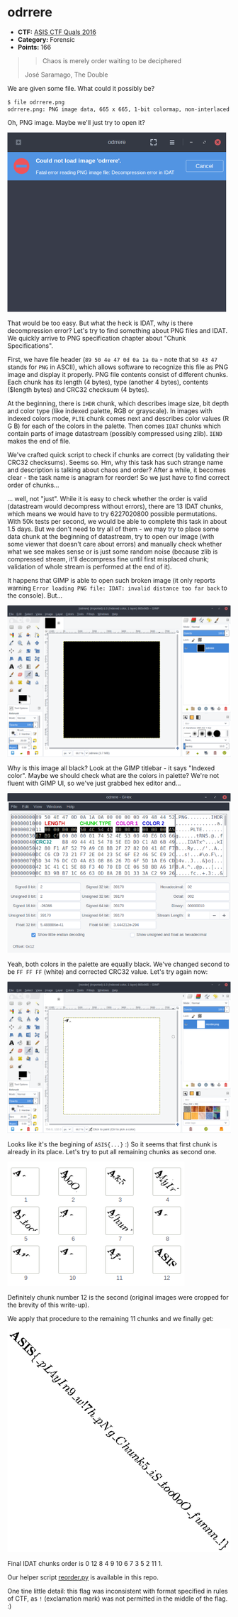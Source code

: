 odrrere
=======

* **CTF:** [ASIS CTF Quals 2016](https://asis-ctf.ir/)
* **Category:** Forensic
* **Points:** 166

> > Chaos is merely order waiting to be deciphered
>
> José Saramago, The Double

We are given some file. What could it possibly be?

```
$ file odrrere.png
odrrere.png: PNG image data, 665 x 665, 1-bit colormap, non-interlaced
```

Oh, PNG image. Maybe we'll just try to open it?

![](img/1.png)

That would be too easy. But what the heck is IDAT, why is there decompression error? Let's try to find something about PNG files and IDAT. We quickly arrive to PNG specification chapter about "Chunk Specifications".

First, we have file header (`89 50 4e 47 0d 0a 1a 0a` - note that `50 43 47` stands for `PNG` in ASCII), which allows software to recognize this file as PNG image and display it properly. PNG file contents consist of different chunks. Each chunk has its length (4 bytes), type (another 4 bytes), contents ($length bytes) and CRC32 checksum (4 bytes).

At the beginning, there is `IHDR` chunk, which describes image size, bit depth and color type (like indexed palette, RGB or grayscale). In images with indexed colors mode, `PLTE` chunk comes next and describes color values (R G B) for each of the colors in the palette. Then comes `IDAT` chunks which contain parts of image datastream (possibly compressed using zlib). `IEND` makes the end of file.

We've crafted quick script to check if chunks are correct (by validating their CRC32 checksums). Seems so. Hm, why this task has such strange name and description is talking about chaos and order? After a while, it becomes clear - the task name is anagram for reorder! So we just have to find correct order of chunks...

... well, not "just". While it is easy to check whether the order is valid (datastream would decompress without errors), there are 13 IDAT chunks, which means we would have to try 6227020800 possible permutations. With 50k tests per second, we would be able to complete this task in about 1.5 days. But we don't need to try all of them - we may try to place some data chunk at the beginning of datastream, try to open our image (with some viewer that doesn't care about errors) and manually check whether what we see makes sense or is just some random noise (because zlib is compressed stream, it'll decompress fine until first misplaced chunk; validation of whole stream is performed at the end of it).

It happens that GIMP is able to open such broken image (it only reports warning `Error loading PNG file: IDAT: invalid distance too far back` to the console). But...

![](img/2.png)

Why is this image all black? Look at the GIMP titlebar - it says "Indexed color". Maybe we should check what are the colors in palette? We're not fluent with GIMP UI, so we've just grabbed hex editor and...

![](img/3.png)

Yeah, both colors in the palette are equally black. We've changed second to be `FF FF FF` (white) and corrected CRC32 value. Let's try again now:

![](img/4.png)

Looks like it's the begining of `ASIS{...}` :) So it seems that first chunk is already in its place. Let's try to put all remaining chunks as second one.

![](img/5.png)

Definitely chunk number 12 is the second (original images were cropped for the brevity of this write-up).

We apply that procedure to the remaining 11 chunks and we finally get:

![](img/reorder.png)

Final IDAT chunks order is 0 12 8 4 9 10 6 7 3 5 2 11 1.

Our helper script [reorder.py](reorder.py) is available in this repo.

One tine little detail: this flag was inconsistent with format specified in rules of CTF, as `!` (exclamation mark) was not permitted in the middle of the flag. :)
